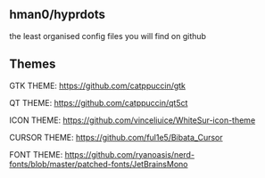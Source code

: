 ## hman0/hyprdots
the least organised config files you will find on github

## Themes
GTK THEME: https://github.com/catppuccin/gtk

QT THEME: https://github.com/catppuccin/qt5ct

ICON THEME: https://github.com/vinceliuice/WhiteSur-icon-theme

CURSOR THEME: https://github.com/ful1e5/Bibata_Cursor

FONT THEME: https://github.com/ryanoasis/nerd-fonts/blob/master/patched-fonts/JetBrainsMono
